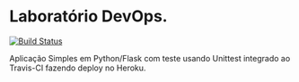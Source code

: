<h1>Laboratório DevOps.</h1>

[![Build Status](https://travis-ci.com/leoanrdodeassis/devopslab2.svg?token=86vP5muVSqZb8ti7MK6A&branch=master)](https://travis-ci.com/leoanrdodeassis/devopslab2)

Aplicação Simples em  Python/Flask com teste usando Unittest integrado ao Travis-CI fazendo deploy no Heroku.
